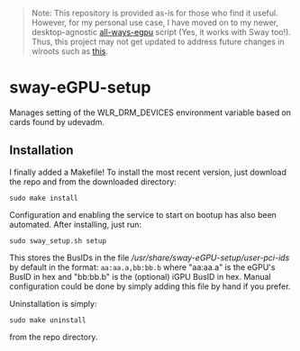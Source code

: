 > Note: This repository is provided as-is for those who find it useful. However, for my personal use case, I have moved on to my newer, desktop-agnostic [all-ways-egpu](https://github.com/ewagner12/all-ways-egpu) script (Yes, it works with Sway too!). Thus, this project may not get updated to address future changes in wlroots such as [this](https://github.com/swaywm/wlroots/pull/2752).

# sway-eGPU-setup
Manages setting of the WLR_DRM_DEVICES environment variable based on cards found by udevadm.

## Installation
I finally added a Makefile! To install the most recent version, just download the repo and from the downloaded directory:

```
sudo make install
```

Configuration and enabling the service to start on bootup has also been automated. After installing, just run:

```
sudo sway_setup.sh setup
```

This stores the BusIDs in the file */usr/share/sway-eGPU-setup/user-pci-ids* by default in the format:
`aa:aa.a,bb:bb.b`
where "aa:aa.a" is the eGPU's BusID in hex and "bb:bb.b" is the (optional) iGPU BusID in hex.
Manual configuration could be done by simply adding this file by hand if you prefer.

Uninstallation is simply:
```
sudo make uninstall
```
from the repo directory.
